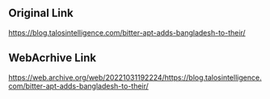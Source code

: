 ## Original Link

https://blog.talosintelligence.com/bitter-apt-adds-bangladesh-to-their/

## WebAcrhive Link

https://web.archive.org/web/20221031192224/https://blog.talosintelligence.com/bitter-apt-adds-bangladesh-to-their/  
